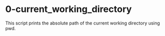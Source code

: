 # 0-current_working_directory

This script prints the absolute path of the current working directory using pwd.
